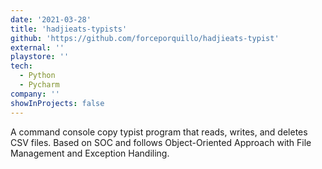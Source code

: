 ```yaml
---
date: '2021-03-28'
title: 'hadjieats-typists'
github: 'https://github.com/forceporquillo/hadjieats-typist'
external: ''
playstore: ''
tech:
  - Python
  - Pycharm
company: ''
showInProjects: false
---
```


A command console copy typist program that reads, writes, and deletes CSV files. Based on SOC and follows Object-Oriented Approach with File Management and Exception Handiling.
